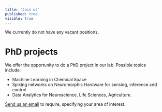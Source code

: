 ```yaml
---
title: 'Join us'
published: true
visible: true
---
```


We currently do not have any vacant positions. 

# PhD projects
We offer the opportunity to do a PhD project in our lab. Possible topics include:

* Machine Learning in Chemical Space
* Spiking networks on Neuromorphic Hardware for sensing, inference and control
* Data Analytics for Neuroscience, Life Sciences, Agriculture.


<a href="mailto:m.schmuker@biomachinelearning.net">Send us an email</a> to require, specifying your area of interest.



